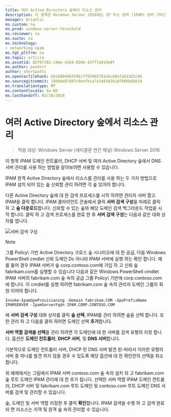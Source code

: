 ```yaml
---
title: 여러 Active Directory 숲에서 리소스 관리
description: 이 항목은 Windows Server 2016에는 IP 주소 관리 (IPAM) 관리 가이드의 일부입니다.
manager: brianlic
ms.custom: na
ms.prod: windows-server-threshold
ms.reviewer: na
ms.suite: na
ms.technology:
- networking-ipam
ms.tgt_pltfrm: na
ms.topic: article
ms.assetid: 82f8f382-246e-4164-8306-437f7a019e0f
ms.author: pashort
author: shortpatti
ms.openlocfilehash: b01680d4b35461ff85965781ebc60e7a613d1cb8
ms.sourcegitcommit: 19d9da87d87c9eefbca7a3443d2b1df486b0b010
ms.translationtype: MT
ms.contentlocale: ko-KR
ms.lasthandoff: 03/28/2018
---
```

# <a name="manage-resources-in-multiple-active-directory-forests"></a>여러 Active Directory 숲에서 리소스 관리

>적용 대상: Windows Server (세미콜론 연간 채널) Windows Server 2016

이 항목 IPAM 도메인 컨트롤러, DHCP 서버 및 여러 Active Directory 숲에서 DNS 서버 관리를 사용 하는 방법을 알아보려면 사용할 수 있습니다.  
  
IPAM 원격 Active Directory 숲에서 리소스를 관리를 사용 하는 두 가지 방법으로 IPAM 설치 되어 있는 숲 신뢰할 관리 하려면 각 숲 있어야 합니다.  
  
다른 Active Directory 숲에 대 한 검색 프로세스를 시작 하려면 관리자 서버 열고 IPAM을 클릭 합니다. IPAM 클라이언트 콘솔에서 클릭 **서버 검색 구성**을 차례로 클릭 하 고 **숲 다운로드**합니다. 신뢰할 수 있는 숲와 해당 도메인 검색 백그라운드 작업을 시작 합니다. 클릭 하 고 검색 프로세스를 완료 한 후 **서버 검색 구성**는 다음과 같은 대화 상자를 엽니다.  
  
![서버 검색 구성](../../media/Manage-Resources-in-Multiple-Active-Directory-Forests/ipam_serverdiscovery.jpg)  

>[!NOTE]
>그룹 Policy\ 기반 Active Directory 크로스 숲 시나리오에 대 한 공급, 다음 Windows PowerShell cmdlet 신뢰 도메인 Dc 아니라 IPAM 서버에 실행 하는 확인 합니다. 예를 들어 경우 IPAM 서버가 숲 corp.contoso.com에 가입 하 고 신뢰 숲 fabrikam.com를 실행할 수 있습니다 다음과 같은 Windows PowerShell cmdlet IPAM 서버의 fabrikam.com 숲 속의 공급 그룹 Policy\ 기반에 corp.contoso.com에 합니다. 이 cmdlet를 실행 하려면 fabrikam.com 숲 속의 관리자 도메인 그룹의 회원 이어야 합니다.

    
    Invoke-IpamGpoProvisioning -Domain fabrikam.COM -GpoPrefixName IPAMSERVER -IpamServerFqdn IPAM.CORP.CONTOSO.COM
    

에 **서버 검색 구성** 대화 상자를 클릭 **숲 선택**, IPAM를 관리 하려면 숲을 선택 합니다. 또한 관리 하 고 다음을 클릭 하려면 도메인 선택 **추가**합니다.

**서버 역할 검색을 선택**를 관리 하려면 각 도메인에 대 한 서버를 검색 유형의 지정 합니다. 옵션은 **도메인 컨트롤러**, **DHCP 서버**, 및 **DNS 서버**합니다.

기본적으로 도메인 컨트롤러 서버, DHCP 민 DNS 서버 발견 된-따라서 이러한 유형의 서버 중 하나를 발견 하지 않을 경우 수 있도록 해당 옵션에 대 한 확인란의 선택을 취소 합니다.

위 예제에서는 그림에서 IPAM 서버 contoso.com 숲 속의 설치 되 고 fabrikam.com 숲 루트 도메인 IPAM 관리에 대 한 추가 됩니다. 선택한 서버 역할 IPAM 도메인 컨트롤러, DHCP 서버 및 fabrikam.com 루트 도메인 및 contoso.com 루트 도메인 DNS 서버를 검색 및 관리할 수 있습니다.

숲, 도메인 및 서버 역할 지정한 후 클릭 **확인**합니다. IPAM 검색을 수행 하 고 검색 완료 되 면 리소스는 지역 및 원격 숲 속의 관리할 수 있습니다.
